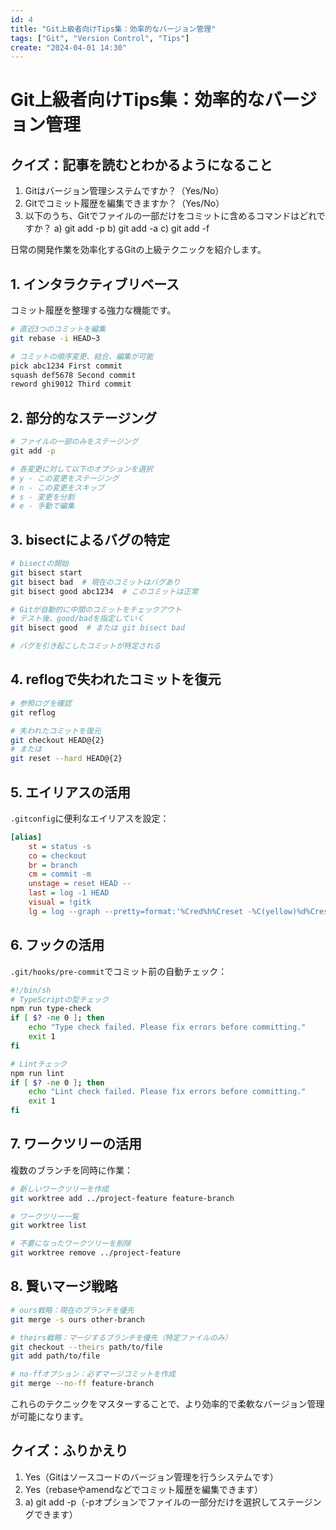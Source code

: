 ```yaml
---
id: 4
title: "Git上級者向けTips集：効率的なバージョン管理"
tags: ["Git", "Version Control", "Tips"]
create: "2024-04-01 14:30"
---
```


# Git上級者向けTips集：効率的なバージョン管理

## クイズ：記事を読むとわかるようになること

1. Gitはバージョン管理システムですか？（Yes/No）
2. Gitでコミット履歴を編集できますか？（Yes/No）
3. 以下のうち、Gitでファイルの一部だけをコミットに含めるコマンドはどれですか？
   a) git add -p
   b) git add -a
   c) git add -f

日常の開発作業を効率化するGitの上級テクニックを紹介します。

## 1. インタラクティブリベース

コミット履歴を整理する強力な機能です。

```bash
# 直近3つのコミットを編集
git rebase -i HEAD~3

# コミットの順序変更、結合、編集が可能
pick abc1234 First commit
squash def5678 Second commit
reword ghi9012 Third commit
```

## 2. 部分的なステージング

```bash
# ファイルの一部のみをステージング
git add -p

# 各変更に対して以下のオプションを選択
# y - この変更をステージング
# n - この変更をスキップ
# s - 変更を分割
# e - 手動で編集
```

## 3. bisectによるバグの特定

```bash
# bisectの開始
git bisect start
git bisect bad  # 現在のコミットはバグあり
git bisect good abc1234  # このコミットは正常

# Gitが自動的に中間のコミットをチェックアウト
# テスト後、good/badを指定していく
git bisect good  # または git bisect bad

# バグを引き起こしたコミットが特定される
```

## 4. reflogで失われたコミットを復元

```bash
# 参照ログを確認
git reflog

# 失われたコミットを復元
git checkout HEAD@{2}
# または
git reset --hard HEAD@{2}
```

## 5. エイリアスの活用

`.gitconfig`に便利なエイリアスを設定：

```ini
[alias]
    st = status -s
    co = checkout
    br = branch
    cm = commit -m
    unstage = reset HEAD --
    last = log -1 HEAD
    visual = !gitk
    lg = log --graph --pretty=format:'%Cred%h%Creset -%C(yellow)%d%Creset %s %Cgreen(%cr) %C(bold blue)<%an>%Creset'
```

## 6. フックの活用

`.git/hooks/pre-commit`でコミット前の自動チェック：

```bash
#!/bin/sh
# TypeScriptの型チェック
npm run type-check
if [ $? -ne 0 ]; then
    echo "Type check failed. Please fix errors before committing."
    exit 1
fi

# Lintチェック
npm run lint
if [ $? -ne 0 ]; then
    echo "Lint check failed. Please fix errors before committing."
    exit 1
fi
```

## 7. ワークツリーの活用

複数のブランチを同時に作業：

```bash
# 新しいワークツリーを作成
git worktree add ../project-feature feature-branch

# ワークツリー一覧
git worktree list

# 不要になったワークツリーを削除
git worktree remove ../project-feature
```

## 8. 賢いマージ戦略

```bash
# ours戦略：現在のブランチを優先
git merge -s ours other-branch

# theirs戦略：マージするブランチを優先（特定ファイルのみ）
git checkout --theirs path/to/file
git add path/to/file

# no-ffオプション：必ずマージコミットを作成
git merge --no-ff feature-branch
```

これらのテクニックをマスターすることで、より効率的で柔軟なバージョン管理が可能になります。

## クイズ：ふりかえり

1. Yes（Gitはソースコードのバージョン管理を行うシステムです）
2. Yes（rebaseやamendなどでコミット履歴を編集できます）
3. a) git add -p（-pオプションでファイルの一部分だけを選択してステージングできます）